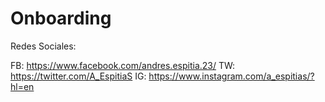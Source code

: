 # Onboarding


Redes Sociales:

FB: https://www.facebook.com/andres.espitia.23/
TW: https://twitter.com/A_EspitiaS
IG: https://www.instagram.com/a_espitias/?hl=en



